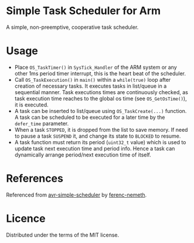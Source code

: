 # Simple Task Scheduler for Arm
A simple, non-preemptive, cooperative task scheduler.  

# Usage
- Place `OS_TaskTimer()` in `SysTick_Handler` of the ARM system or any other 1ms period timer interrupt, this is the heart beat of the scheduler.  
- Call `OS_TaskExecution()` in `main()` within a `while(true)` loop after creation of necessary tasks. It executes tasks in list/queue in a sequential manner. Task executions times are continuously checked, as task execution time reaches to the global os time (see `OS_GetOsTime()`), it is executed.  
- A task can be inserted to list/queue using `OS_TaskCreate(...)` function. A task can be scheduled to be executed for a later time by the `defer_time` parameter.  
- When a task `STOPPED`, it is dropped from the list to save memory. If need to pause a task `SUSPEND` it, and change its state to `BLOCKED` to resume.  
- A task function must return its period (`uint32_t` value) which is used to update task next execution time and period info. Hence a task can dynamically arrange period/next execution time of itself.  

# References
Referenced from [avr-simple-scheduler](https://github.com/ferenc-nemeth/avr-simple-scheduler) by [ferenc-nemeth](https://github.com/ferenc-nemeth).  

# Licence
Distributed under the terms of the MIT license.  
